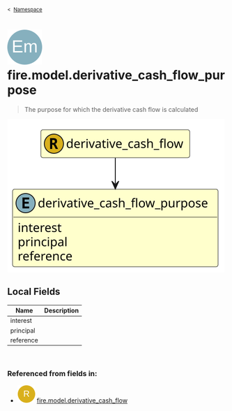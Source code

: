 <sub>&lt;&nbsp; [Namespace](index.md)</sub>
# <img src='images/enumType-lg.svg'/> fire.model.derivative_cash_flow_purpose
>  
>The purpose for which the derivative cash flow is calculated
> 
<img src='images/fire.model.derivative_cash_flow_purpose.svg'/>


## Local Fields


| Name        | Description |
| ----------- | ----------- |
| interest |   |
| principal |   |
| reference |   |

<br/>

### Referenced from fields in:
- <img src='images/recordType.svg'/> [fire.model.derivative_cash_flow](UDT-fire.model.derivative_cash_flow.md)
